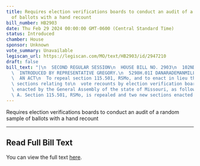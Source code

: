 ```yaml
---
title: Requires election verifications boards to conduct an audit of a random sample
  of ballots with a hand recount
bill_number: HB2903
date: Thu Feb 29 2024 00:00:00 GMT-0600 (Central Standard Time)
status: Introduced
chamber: House
sponsor: Unknown
vote_summary: Unavailable
legiscan_url: https://legiscan.com/MO/text/HB2903/id/2947210
draft: false
bill_text: "|\n  SECOND REGULAR SESSION\n  HOUSE BILL NO. 2903\n  102ND GENERAL ASSEMBLY\n\
  \  INTRODUCED BY REPRESENTATIVE GREGORY.\n  5298H.01I DANARADEMANMILLER,ChiefClerk\n\
  \  AN ACT\n  To repeal section 115.501, RSMo, and to enact in lieu thereof two new\
  \ sections relating to\n  vote recounts by election verification boards.\n  Be it\
  \ enacted by the General Assembly of the state of Missouri, as follows:\n  Section\
  \ A. Section 115.501, RSMo, is repealed and two new sections enacted in lieu"
---
```

Requires election verifications boards to conduct an audit of a random sample of ballots with a hand recount

---

## Read Full Bill Text

You can view the full text [here](https://legiscan.com/MO/text/HB2903/id/2947210).
